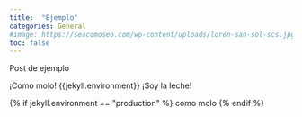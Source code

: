 ```yaml
---
title:  "Ejemplo"
categories: General
#image: https://seacomoseo.com/wp-content/uploads/loren-san-sol-scs.jpg
toc: false
---
```

Post de ejemplo

¡Como molo! {{jekyll.environment}} ¡Soy la leche!

{% if jekyll.environment == "production" %}
   como molo
{% endif %}